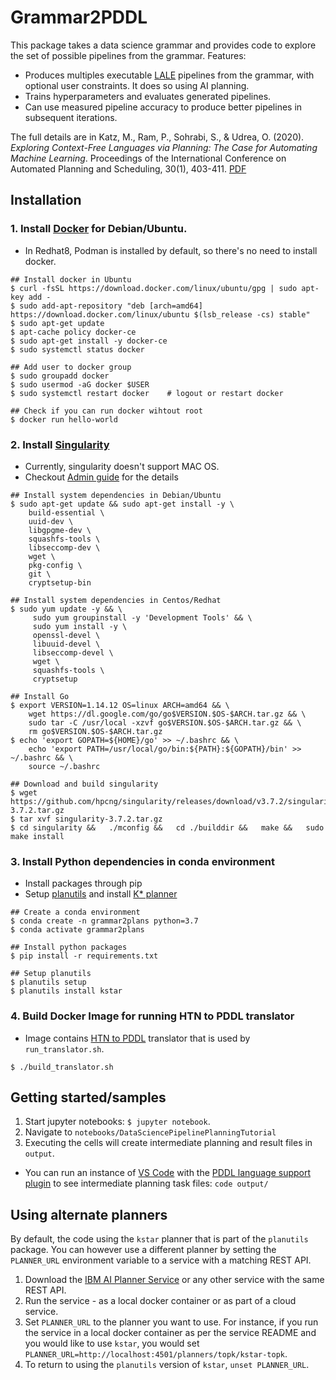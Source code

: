 # Grammar2PDDL

This package takes a data science grammar and provides code to explore the set of possible pipelines from the grammar. Features:

* Produces multiples executable [LALE](https://github.com/IBM/lale) pipelines from the grammar, with optional user constraints. It does so using AI planning.
* Trains hyperparameters and evaluates generated pipelines.
* Can use measured pipeline accuracy to produce better pipelines in subsequent iterations.

The full details are in Katz, M., Ram, P., Sohrabi, S., & Udrea, O. (2020). *Exploring Context-Free Languages via Planning: The Case for Automating Machine Learning*. Proceedings of the International Conference on Automated Planning and Scheduling, 30(1), 403-411. [PDF](https://ojs.aaai.org//index.php/ICAPS/article/view/6686)

## Installation

### 1. Install [Docker](https://docs.docker.com/get-docker/) for Debian/Ubuntu.
  * In Redhat8, Podman is installed by default, so there's no need to install docker.
```
## Install docker in Ubuntu
$ curl -fsSL https://download.docker.com/linux/ubuntu/gpg | sudo apt-key add -
$ sudo add-apt-repository "deb [arch=amd64] https://download.docker.com/linux/ubuntu $(lsb_release -cs) stable"
$ sudo apt-get update
$ apt-cache policy docker-ce
$ sudo apt-get install -y docker-ce
$ sudo systemctl status docker
 
## Add user to docker group
$ sudo groupadd docker
$ sudo usermod -aG docker $USER   
$ sudo systemctl restart docker    # logout or restart docker

## Check if you can run docker wihtout root
$ docker run hello-world
```

### 2. Install [Singularity](https://sylabs.io/singularity/)
  * Currently, singularity doesn't support MAC OS.
  * Checkout [Admin guide](https://sylabs.io/guides/3.7/admin-guide/index.html) for the details
```
## Install system dependencies in Debian/Ubuntu
$ sudo apt-get update && sudo apt-get install -y \
    build-essential \
    uuid-dev \
    libgpgme-dev \
    squashfs-tools \
    libseccomp-dev \
    wget \
    pkg-config \
    git \
    cryptsetup-bin

## Install system dependencies in Centos/Redhat    
$ sudo yum update -y && \
     sudo yum groupinstall -y 'Development Tools' && \
     sudo yum install -y \
     openssl-devel \
     libuuid-devel \
     libseccomp-devel \
     wget \
     squashfs-tools \
     cryptsetup

## Install Go
$ export VERSION=1.14.12 OS=linux ARCH=amd64 && \
    wget https://dl.google.com/go/go$VERSION.$OS-$ARCH.tar.gz && \
    sudo tar -C /usr/local -xzvf go$VERSION.$OS-$ARCH.tar.gz && \
    rm go$VERSION.$OS-$ARCH.tar.gz
$ echo 'export GOPATH=${HOME}/go' >> ~/.bashrc && \
    echo 'export PATH=/usr/local/go/bin:${PATH}:${GOPATH}/bin' >> ~/.bashrc && \
    source ~/.bashrc   
    
## Download and build singularity
$ wget https://github.com/hpcng/singularity/releases/download/v3.7.2/singularity-3.7.2.tar.gz
$ tar xvf singularity-3.7.2.tar.gz
$ cd singularity &&   ./mconfig &&   cd ./builddir &&   make &&   sudo make install    
```

### 3. Install Python dependencies in conda environment
  * Install packages through pip
  * Setup [planutils](https://github.com/AI-Planning/planutils) and install [K* planner](https://github.com/ctpelok77/kstar)
```
## Create a conda environment
$ conda create -n grammar2plans python=3.7
$ conda activate grammar2plans

## Install python packages
$ pip install -r requirements.txt

## Setup planutils
$ planutils setup
$ planutils install kstar          
```    

### 4. Build Docker Image for running HTN to PDDL translator
  * Image contains [HTN to PDDL](https://github.com/ronwalf/HTN-Translation) translator that is used by `run_translator.sh`.
```
$ ./build_translator.sh
```


## Getting started/samples

1. Start jupyter notebooks: `$ jupyter notebook`.
2. Navigate to `notebooks/DataSciencePipelinePlanningTutorial`
3. Executing the cells will create intermediate planning and result files in `output`. 
  * You can run an instance of [VS Code](https://code.visualstudio.com/) with the [PDDL language support plugin](https://marketplace.visualstudio.com/items?itemName=jan-dolejsi.pddl) to see intermediate planning task files: `code output/`


## Using alternate planners

By default, the code using the `kstar` planner that is part of the `planutils` package. You can however use a different planner by setting the `PLANNER_URL` environment variable to a service with a matching REST API.

1. Download the [IBM AI Planner Service](https://github.com/IBM/AIPlanningService) or any other service with the same REST API.
2. Run the service - as a local docker container or as part of a cloud service.
3. Set `PLANNER_URL` to the planner you want to use. For instance, if you run the service in a local docker container as per the service README and you would like to use `kstar`, you would set `PLANNER_URL=http://localhost:4501/planners/topk/kstar-topk`.
4. To return to using the `planutils` version of `kstar`, `unset PLANNER_URL`.
